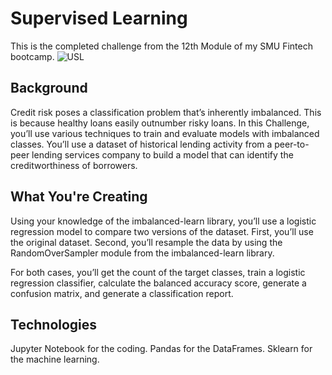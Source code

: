 # Supervised Learning
This is the completed challenge from the 12th Module of my SMU Fintech bootcamp.
![USL](https://www.edureka.co/blog/wp-content/uploads/2019/11/Unsupervised-Learning-e1574677751474-404x300.jpg)

## Background
Credit risk poses a classification problem that’s inherently imbalanced. This is because healthy loans easily outnumber risky loans. In this Challenge, you’ll use various techniques to train and evaluate models with imbalanced classes. You’ll use a dataset of historical lending activity from a peer-to-peer lending services company to build a model that can identify the creditworthiness of borrowers.

## What You're Creating
Using your knowledge of the imbalanced-learn library, you’ll use a logistic regression model to compare two versions of the dataset. First, you’ll use the original dataset. Second, you’ll resample the data by using the RandomOverSampler module from the imbalanced-learn library.

For both cases, you’ll get the count of the target classes, train a logistic regression classifier, calculate the balanced accuracy score, generate a confusion matrix, and generate a classification report.

## Technologies
Jupyter Notebook for the coding.
Pandas for the DataFrames.
Sklearn for the machine learning.
